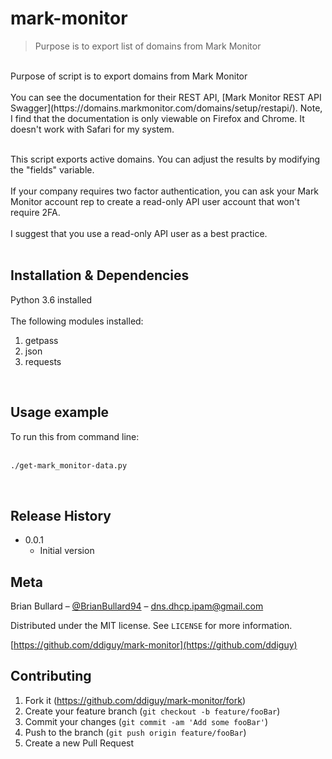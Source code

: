# mark-monitor<br>
> Purpose is to export list of domains from Mark Monitor<br>
<br>
Purpose of script is to export domains from Mark Monitor<br>
<br>
You can see the documentation for their REST API, [Mark Monitor REST API Swagger](https://domains.markmonitor.com/domains/setup/restapi/).  Note, I find that the documentation is only viewable on Firefox and Chrome.  It doesn't work with Safari for my system.

<br>This script exports active domains.  You can adjust the results by modifying the "fields" variable.<br>
<br>
If your company requires two factor authentication, you can ask your Mark Monitor account rep to create a read-only API user account that won't require 2FA.<br>
<br>
I suggest that you use a read-only API user as a best practice.<br>
<br>

## Installation & Dependencies

Python 3.6 installed<br>
<br>
The following modules installed:<br>
1.  getpass<br>
2.  json<br>
3.  requests<br>
<br>

## Usage example

To run this from command line:<br>
<br>
```sh
./get-mark_monitor-data.py
```
<br>

## Release History

* 0.0.1
    * Initial version

## Meta

Brian Bullard – [@BrianBullard94](https://twitter.com/BrianBullard94) – dns.dhcp.ipam@gmail.com

Distributed under the MIT license. See ``LICENSE`` for more information.

[https://github.com/ddiguy/mark-monitor](https://github.com/ddiguy)

## Contributing

1. Fork it (<https://github.com/ddiguy/mark-monitor/fork>)
2. Create your feature branch (`git checkout -b feature/fooBar`)
3. Commit your changes (`git commit -am 'Add some fooBar'`)
4. Push to the branch (`git push origin feature/fooBar`)
5. Create a new Pull Request

<!-- Markdown link & img dfn's -->

